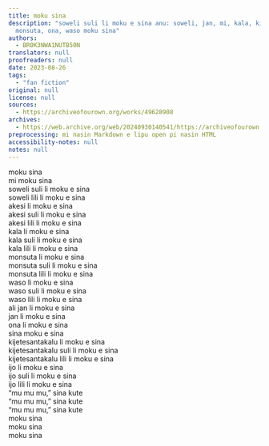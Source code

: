 ```yaml
---
title: moku sina
description: "soweli suli li moku e sina anu: soweli, jan, mi, kala, kijetesantakalu,
  monsuta, ona, waso moku sina"
authors:
  - BR0K3NWA1NUTB50N
translators: null
proofreaders: null
date: 2023-08-26
tags:
  - "fan fiction"
original: null
license: null
sources:
  - https://archiveofourown.org/works/49628908
archives:
  - https://web.archive.org/web/20240930140541/https://archiveofourown.org/works/49628908
preprocessing: mi nasin Markdown e lipu open pi nasin HTML
accessibility-notes: null
notes: null
---
```


moku sina  
mi moku sina  
soweli suli li moku e sina  
soweli lili li moku e sina  
akesi li moku e sina  
akesi suli li moku e sina  
akesi lili li moku e sina  
kala li moku e sina  
kala suli li moku e sina  
kala lili li moku e sina  
monsuta li moku e sina  
monsuta suli li moku e sina  
monsuta lili li moku e sina  
waso li moku e sina  
waso suli li moku e sina  
waso lili li moku e sina  
ali jan li moku e sina  
jan li moku e sina  
ona li moku e sina  
sina moku e sina  
kijetesantakalu li moku e sina  
kijetesantakalu suli li moku e sina  
kijetesantakalu lili li moku e sina  
ijo li moku e sina  
ijo suli li moku e sina  
ijo lili li moku e sina  
“mu mu mu,” sina kute  
“mu mu mu,” sina kute  
“mu mu mu,” sina kute  
moku sina  
moku sina  
moku sina
